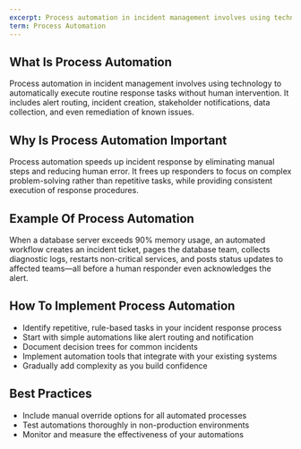 ```yaml
---
excerpt: Process automation in incident management involves using technology to automatically execute routine response tasks without human intervention.
term: Process Automation
---
```

## What Is Process Automation

Process automation in incident management involves using technology to automatically execute routine response tasks without human intervention. It includes alert routing, incident creation, stakeholder notifications, data collection, and even remediation of known issues.

## Why Is Process Automation Important

Process automation speeds up incident response by eliminating manual steps and reducing human error. It frees up responders to focus on complex problem-solving rather than repetitive tasks, while providing consistent execution of response procedures.

## Example Of Process Automation

When a database server exceeds 90% memory usage, an automated workflow creates an incident ticket, pages the database team, collects diagnostic logs, restarts non-critical services, and posts status updates to affected teams—all before a human responder even acknowledges the alert.

## How To Implement Process Automation

- Identify repetitive, rule-based tasks in your incident response process
- Start with simple automations like alert routing and notification
- Document decision trees for common incidents
- Implement automation tools that integrate with your existing systems
- Gradually add complexity as you build confidence

## Best Practices

- Include manual override options for all automated processes
- Test automations thoroughly in non-production environments
- Monitor and measure the effectiveness of your automations